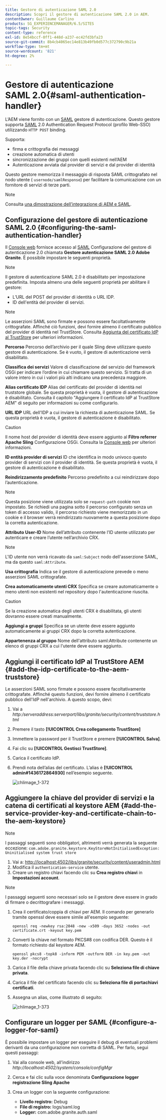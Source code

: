 ```yaml
---
title: Gestore di autenticazione SAML 2.0
description: Scopri il gestore di autenticazione SAML 2.0 in AEM.
contentOwner: Guillaume Carlino
products: SG_EXPERIENCEMANAGER/6.5/SITES
topic-tags: Security
content-type: reference
exl-id: 8e54bccf-0ff1-448d-a237-ec42fd3bfa23
source-git-commit: 8b4cb4065ec14e813b49fb0d577c372790c9b21a
workflow-type: tm+mt
source-wordcount: '821'
ht-degree: 2%

---
```


# Gestore di autenticazione SAML 2.0{#saml-authentication-handler}

L’AEM viene fornito con un [SAML](https://saml.xml.org/saml-specifications) gestore di autenticazione. Questo gestore supporta [SAML](https://saml.xml.org/saml-specifications) 2.0 Authentication Request Protocol (profilo Web-SSO) utilizzando `HTTP POST` binding.

Supporta:

* firma e crittografia dei messaggi
* creazione automatica di utenti
* sincronizzazione dei gruppi con quelli esistenti nell’AEM
* Autenticazione avviata dal provider di servizi e dal provider di identità

Questo gestore memorizza il messaggio di risposta SAML crittografato nel nodo utente ( `usernode/samlResponse`) per facilitare la comunicazione con un fornitore di servizi di terze parti.

>[!NOTE]
>
>Consulta [una dimostrazione dell’integrazione di AEM e SAML](https://experienceleague.adobe.com/docs/experience-cloud-kcs/kbarticles/KA-17481.html).

## Configurazione del gestore di autenticazione SAML 2.0 {#configuring-the-saml-authentication-handler}

Il [Console web](/help/sites-deploying/configuring-osgi.md) fornisce accesso al [SAML](https://saml.xml.org/saml-specifications) Configurazione del gestore di autenticazione 2.0 chiamata **Gestore autenticazione SAML 2.0 Adobe Granite**. È possibile impostare le seguenti proprietà.

>[!NOTE]
>
>Il gestore di autenticazione SAML 2.0 è disabilitato per impostazione predefinita. Imposta almeno una delle seguenti proprietà per abilitare il gestore:
>
>* L’URL del POST del provider di identità o URL IDP.
>* ID dell&#39;entità del provider di servizi.
>

>[!NOTE]
>
>Le asserzioni SAML sono firmate e possono essere facoltativamente crittografate. Affinché ciò funzioni, devi fornire almeno il certificato pubblico del provider di identità nel TrustStore. Consulta [Aggiunta del certificato IdP al TrustStore](/help/sites-administering/saml-2-0-authenticationhandler.md#add-the-idp-certificate-to-the-aem-truststore) per ulteriori informazioni.

**Percorso** Percorso dell’archivio per il quale Sling deve utilizzare questo gestore di autenticazione. Se è vuoto, il gestore di autenticazione verrà disabilitato.

**Classifica dei servizi** Valore di classificazione del servizio del framework OSGi per indicare l’ordine in cui chiamare questo servizio. Si tratta di un valore intero in cui i valori più alti indicano una precedenza maggiore.

**Alias certificato IDP** Alias del certificato del provider di identità nel truststore globale. Se questa proprietà è vuota, il gestore di autenticazione è disabilitato. Consulta il capitolo &quot;Aggiungere il certificato IdP al TrustStore AEM&quot; di seguito per informazioni su come configurarlo.

**URL IDP** URL dell&#39;IDP a cui inviare la richiesta di autenticazione SAML. Se questa proprietà è vuota, il gestore di autenticazione è disabilitato.

>[!CAUTION]
>
>Il nome host del provider di identità deve essere aggiunto al **Filtro referrer Apache Sling** Configurazione OSGi. Consulta la [Console web](/help/sites-deploying/configuring-osgi.md) per ulteriori informazioni.

**ID entità provider di servizi** ID che identifica in modo univoco questo provider di servizi con il provider di identità. Se questa proprietà è vuota, il gestore di autenticazione è disabilitato.

**Reindirizzamento predefinito** Percorso predefinito a cui reindirizzare dopo l’autenticazione.

>[!NOTE]
>
>Questa posizione viene utilizzata solo se `request-path` cookie non impostato. Se richiedi una pagina sotto il percorso configurato senza un token di accesso valido, il percorso richiesto viene memorizzato in un cookie
>e il browser verrà reindirizzato nuovamente a questa posizione dopo la corretta autenticazione.

**Attributo User-ID** Nome dell’attributo contenente l’ID utente utilizzato per autenticare e creare l’utente nell’archivio CRX.

>[!NOTE]
>
>L&#39;ID utente non verrà ricavato da `saml:Subject` nodo dell&#39;asserzione SAML, ma da questo `saml:Attribute`.

**Usa crittografia** Indica se il gestore di autenticazione prevede o meno asserzioni SAML crittografate.

**Crea automaticamente utenti CRX** Specifica se creare automaticamente o meno utenti non esistenti nel repository dopo l&#39;autenticazione riuscita.

>[!CAUTION]
>
>Se la creazione automatica degli utenti CRX è disabilitata, gli utenti dovranno essere creati manualmente.

**Aggiungi a gruppi** Specifica se un utente deve essere aggiunto automaticamente ai gruppi CRX dopo la corretta autenticazione.

**Appartenenza al gruppo** Nome dell&#39;attributo saml:Attribute contenente un elenco di gruppi CRX a cui l&#39;utente deve essere aggiunto.

## Aggiungi il certificato IdP al TrustStore AEM {#add-the-idp-certificate-to-the-aem-truststore}

Le asserzioni SAML sono firmate e possono essere facoltativamente crittografate. Affinché questo funzioni, devi fornire almeno il certificato pubblico dell&#39;IdP nell&#39;archivio. A questo scopo, devi:

1. Vai a *http:/serveraddress:serverport/libs/granite/security/content/truststore.html*
1. Premere il tasto **[!UICONTROL Crea collegamento TrustStore]**
1. Immettere la password per il TrustStore e premere **[!UICONTROL Salva]**.
1. Fai clic su **[!UICONTROL Gestisci TrustStore]**.
1. Carica il certificato IdP.
1. Prendi nota dell’alias del certificato. L’alias è **[!UICONTROL admin#1436172864930]** nell’esempio seguente.

   ![chlimage_1-372](assets/chlimage_1-372.png)

## Aggiungere la chiave del provider di servizi e la catena di certificati al keystore AEM {#add-the-service-provider-key-and-certificate-chain-to-the-aem-keystore}

>[!NOTE]
>
>I passaggi seguenti sono obbligatori, altrimenti verrà generata la seguente eccezione: `com.adobe.granite.keystore.KeyStoreNotInitialisedException: Uninitialised system trust store`

1. Vai a: [http://localhost:4502/libs/granite/security/content/useradmin.html](http://localhost:4502/libs/granite/security/content/useradmin.html)
1. Modifica il `authentication-service` utente.
1. Creare un registro chiavi facendo clic su **Crea registro chiavi** in **Impostazioni account**.

>[!NOTE]
>
>I passaggi seguenti sono necessari solo se il gestore deve essere in grado di firmare o decrittografare i messaggi.

1. Crea il certificato/coppia di chiavi per AEM. Il comando per generarlo tramite openssl deve essere simile all&#39;esempio seguente:

   `openssl req -newkey rsa:2048 -new -x509 -days 3652 -nodes -out certificate.crt -keyout key.pem`

1. Converti la chiave nel formato PKCS#8 con codifica DER. Questo è il formato richiesto dal keystore AEM.

   `openssl pkcs8 -topk8 -inform PEM -outform DER -in key.pem -out key.der -nocrypt`

1. Carica il file della chiave privata facendo clic su **Seleziona file di chiave privata**.
1. Carica il file del certificato facendo clic su **Seleziona file di portachiavi certificati**.
1. Assegna un alias, come illustrato di seguito:

   ![chlimage_1-373](assets/chlimage_1-373.png)

## Configurare un logger per SAML {#configure-a-logger-for-saml}

È possibile impostare un logger per eseguire il debug di eventuali problemi derivanti da una configurazione non corretta di SAML. Per farlo, segui questi passaggi:

1. Vai alla console web, all’indirizzo *http://localhost:4502/system/console/configMgr*
1. Cerca e fai clic sulla voce denominata **Configurazione logger registrazione Sling Apache**
1. Crea un logger con la seguente configurazione:

   * **Livello registro:** Debug
   * **File di registro:** logs/saml.log
   * **Logger:** com.adobe.granite.auth.saml
